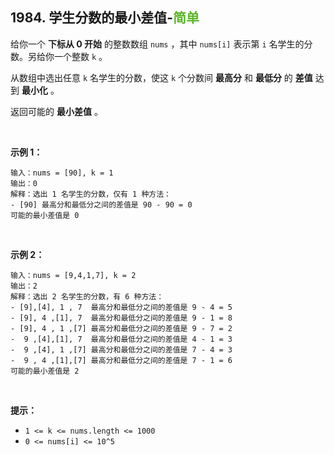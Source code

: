 ## 1984. 学生分数的最小差值-<font color=#5AB726>简单</font>

给你一个 **下标从 0 开始** 的整数数组 `nums` ，其中 `nums[i]` 表示第 `i` 名学生的分数。另给你一个整数 `k` 。

从数组中选出任意 `k` 名学生的分数，使这 `k` 个分数间 **最高分** 和 **最低分** 的 **差值** 达到 **最小化** 。

返回可能的 **最小差值** 。  <br>

<br>

**示例 1：**

```
输入：nums = [90], k = 1  
输出：0  
解释：选出 1 名学生的分数，仅有 1 种方法：  
- [90] 最高分和最低分之间的差值是 90 - 90 = 0  
可能的最小差值是 0  
```

<br>

**示例 2：**

```
输入：nums = [9,4,1,7], k = 2
输出：2
解释：选出 2 名学生的分数，有 6 种方法：
- [9],[4], 1 , 7  最高分和最低分之间的差值是 9 - 4 = 5
- [9], 4 ,[1], 7  最高分和最低分之间的差值是 9 - 1 = 8
- [9], 4 , 1 ,[7] 最高分和最低分之间的差值是 9 - 7 = 2
-  9 ,[4],[1], 7  最高分和最低分之间的差值是 4 - 1 = 3
-  9 ,[4], 1 ,[7] 最高分和最低分之间的差值是 7 - 4 = 3
-  9 , 4 ,[1],[7] 最高分和最低分之间的差值是 7 - 1 = 6
可能的最小差值是 2
```

<br>

**提示：**

* `1 <= k <= nums.length <= 1000`
* `0 <= nums[i] <= 10^5`
